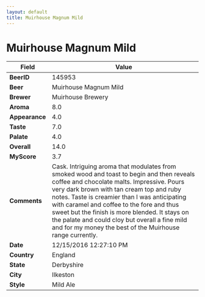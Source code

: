 ```yaml
---
layout: default
title: Muirhouse Magnum Mild
---
```


# Muirhouse Magnum Mild

| Field         | Value     |
|---------------|-----------|
| **BeerID** | 145953 |
| **Beer** | Muirhouse Magnum Mild |
| **Brewer** | Muirhouse Brewery |
| **Aroma** | 8.0 |
| **Appearance** | 4.0 |
| **Taste** | 7.0 |
| **Palate** | 4.0 |
| **Overall** | 14.0 |
| **MyScore** | 3.7 |
| **Comments** | Cask. Intriguing aroma that modulates from smoked wood and toast to begin and then reveals coffee and chocolate malts. Impressive. Pours very dark brown with tan cream top and ruby notes. Taste is creamier than I was anticipating with caramel and coffee to the fore and thus sweet but the finish is more blended. It stays on the palate and could cloy but overall a fine mild and for my money the best of the Muirhouse range currently.  |
| **Date** | 12/15/2016 12:27:10 PM |
| **Country** | England |
| **State** | Derbyshire |
| **City** | Ilkeston |
| **Style** | Mild Ale |
